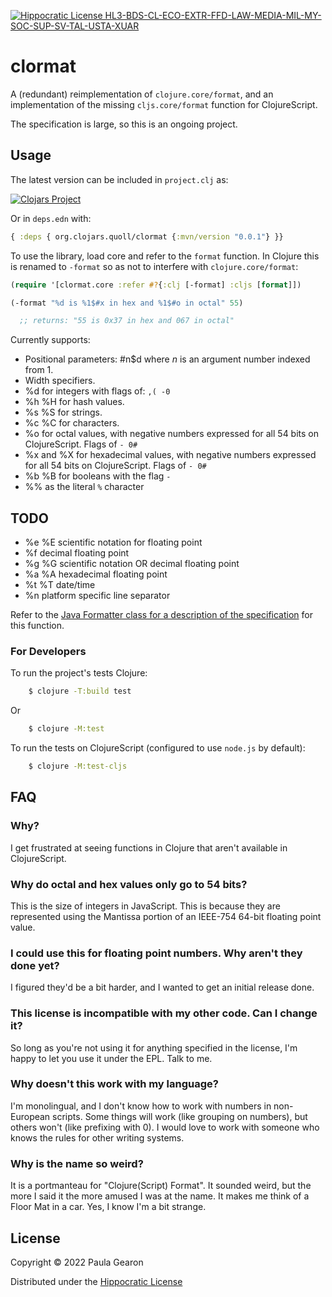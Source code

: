 [![Hippocratic License HL3-BDS-CL-ECO-EXTR-FFD-LAW-MEDIA-MIL-MY-SOC-SUP-SV-TAL-USTA-XUAR](https://img.shields.io/static/v1?label=Hippocratic%20License&message=HL3-BDS-CL-ECO-EXTR-FFD-LAW-MEDIA-MIL-MY-SOC-SUP-SV-TAL-USTA-XUAR&labelColor=5e2751&color=bc8c3d)](https://firstdonoharm.dev/version/3/0/bds-cl-eco-extr-ffd-law-media-mil-my-soc-sup-sv-tal-usta-xuar.html)
# clormat

A (redundant) reimplementation of `clojure.core/format`, and an implementation of the missing `cljs.core/format` function for ClojureScript.

The specification is large, so this is an ongoing project.

## Usage

The latest version can be included in `project.clj` as:

[![Clojars Project](http://clojars.org/org.clojars.quoll/clormat/latest-version.svg)](http://clojars.org/org.clojars.quoll/clormat)

Or in `deps.edn` with:
```clojure
{ :deps { org.clojars.quoll/clormat {:mvn/version "0.0.1"} }}
```

To use the library, load core and refer to the `format` function. In Clojure this is renamed to `-format` so as not to interfere with `clojure.core/format`:

```clojure
(require '[clormat.core :refer #?{:clj [-format] :cljs [format]])

(-format "%d is %1$#x in hex and %1$#o in octal" 55)

  ;; returns: "55 is 0x37 in hex and 067 in octal"
```

Currently supports:
- Positional parameters: #n$d where _n_ is an argument number indexed from 1.
- Width specifiers.
- %d for integers with flags of: `,( -0`
- %h %H for hash values.
- %s %S for strings.
- %c %C for characters.
- %o for octal values, with negative numbers expressed for all 54 bits on ClojureScript. Flags of `- 0#`
- %x and %X for hexadecimal values, with negative numbers expressed for all 54 bits on ClojureScript. Flags of `- 0#`
- %b %B for booleans with the flag `-`
- %% as the literal `%` character

## TODO
- %e %E scientific notation for floating point
- %f decimal floating point
- %g %G scientific notation OR decimal floating point
- %a %A hexadecimal floating point
- %t %T date/time
- %n platform specific line separator

Refer to the [Java Formatter class for a description of the specification](https://docs.oracle.com/en/java/javase/19/docs/api/java.base/java/util/Formatter.html) for this function.

### For Developers

To run the project's tests Clojure:

```bash
    $ clojure -T:build test
```
Or
```bash
    $ clojure -M:test
```

To run the tests on ClojureScript (configured to use `node.js` by default):

```bash
    $ clojure -M:test-cljs
```

## FAQ

### Why?
I get frustrated at seeing functions in Clojure that aren't available in ClojureScript.

### Why do octal and hex values only go to 54 bits?
This is the size of integers in JavaScript. This is because they are represented using the Mantissa portion of an IEEE-754 64-bit floating point value.

### I could use this for floating point numbers. Why aren't they done yet?
I figured they'd be a bit harder, and I wanted to get an initial release done.

### This license is incompatible with my other code. Can I change it?
So long as you're not using it for anything specified in the license, I'm happy to let you use it under the EPL. Talk to me.

### Why doesn't this work with my language?
I'm monolingual, and I don't know how to work with numbers in non-European scripts. Some things will work (like grouping on numbers), but others won't (like prefixing with 0). I would love to work with someone who knows the rules for other writing systems.

### Why is the name so weird?
It is a portmanteau for "Clojure(Script) Format". It sounded weird, but the more I said it the more amused I was at the name. It makes me think of a Floor Mat in a car. Yes, I know I'm a bit strange.

## License

Copyright © 2022 Paula Gearon

Distributed under the [Hippocratic License](https://firstdonoharm.dev/)
